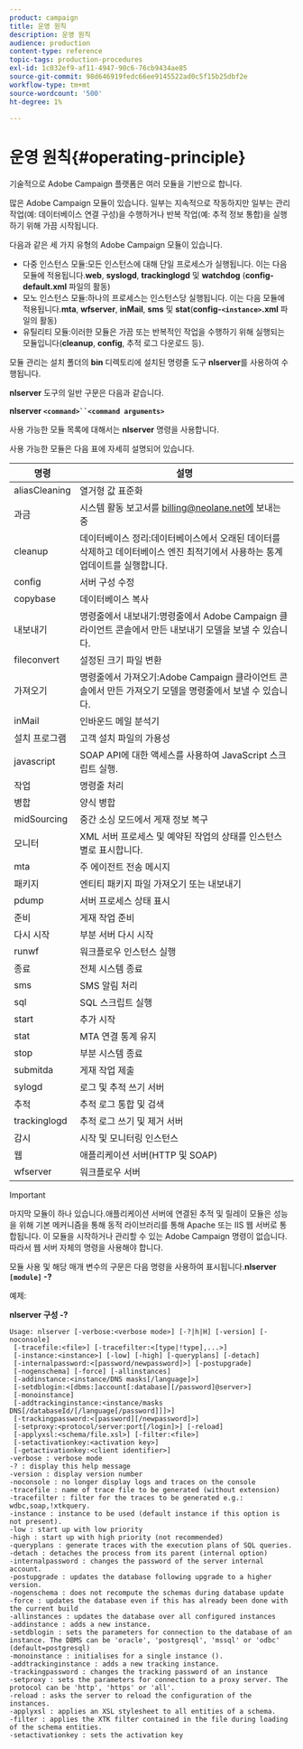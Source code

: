 ```yaml
---
product: campaign
title: 운영 원칙
description: 운영 원칙
audience: production
content-type: reference
topic-tags: production-procedures
exl-id: 1c032ef9-af11-4947-90c6-76cb9434ae85
source-git-commit: 98d646919fedc66ee9145522ad0c5f15b25dbf2e
workflow-type: tm+mt
source-wordcount: '500'
ht-degree: 1%

---
```


# 운영 원칙{#operating-principle}

기술적으로 Adobe Campaign 플랫폼은 여러 모듈을 기반으로 합니다.

많은 Adobe Campaign 모듈이 있습니다. 일부는 지속적으로 작동하지만 일부는 관리 작업(예: 데이터베이스 연결 구성)을 수행하거나 반복 작업(예: 추적 정보 통합)을 실행하기 위해 가끔 시작됩니다.

다음과 같은 세 가지 유형의 Adobe Campaign 모듈이 있습니다.

* 다중 인스턴스 모듈:모든 인스턴스에 대해 단일 프로세스가 실행됩니다. 이는 다음 모듈에 적용됩니다.**web**, **syslogd**, **trackinglogd** 및 **watchdog** (**config-default.xml** 파일의 활동)
* 모노 인스턴스 모듈:하나의 프로세스는 인스턴스당 실행됩니다. 이는 다음 모듈에 적용됩니다.**mta**, **wfserver**, **inMail**, **sms** 및 **stat**(**config-`<instance>`.xml** 파일의 활동)
* 유틸리티 모듈:이러한 모듈은 가끔 또는 반복적인 작업을 수행하기 위해 실행되는 모듈입니다(**cleanup**, **config**, 추적 로그 다운로드 등).

모듈 관리는 설치 폴더의 **bin** 디렉토리에 설치된 명령줄 도구 **nlserver**&#x200B;를 사용하여 수행됩니다.

**nlserver** 도구의 일반 구문은 다음과 같습니다.

**nlserver  `<command>``<command arguments>`**

사용 가능한 모듈 목록에 대해서는 **nlserver** 명령을 사용합니다.

사용 가능한 모듈은 다음 표에 자세히 설명되어 있습니다.

| 명령 | 설명 |
|---|---|
| aliasCleaning | 열거형 값 표준화 |
| 과금 | 시스템 활동 보고서를 billing@neolane.net에 보내는 중 |
| cleanup | 데이터베이스 정리:데이터베이스에서 오래된 데이터를 삭제하고 데이터베이스 엔진 최적기에서 사용하는 통계 업데이트를 실행합니다. |
| config | 서버 구성 수정 |
| copybase | 데이터베이스 복사 |
| 내보내기 | 명령줄에서 내보내기:명령줄에서 Adobe Campaign 클라이언트 콘솔에서 만든 내보내기 모델을 보낼 수 있습니다. |
| fileconvert | 설정된 크기 파일 변환 |
| 가져오기 | 명령줄에서 가져오기:Adobe Campaign 클라이언트 콘솔에서 만든 가져오기 모델을 명령줄에서 보낼 수 있습니다. |
| inMail | 인바운드 메일 분석기 |
| 설치 프로그램 | 고객 설치 파일의 가용성 |
| javascript | SOAP API에 대한 액세스를 사용하여 JavaScript 스크립트 실행. |
| 작업 | 명령줄 처리 |
| 병합 | 양식 병합 |
| midSourcing | 중간 소싱 모드에서 게재 정보 복구 |
| 모니터 | XML 서버 프로세스 및 예약된 작업의 상태를 인스턴스별로 표시합니다. |
| mta | 주 에이전트 전송 메시지 |
| 패키지 | 엔티티 패키지 파일 가져오기 또는 내보내기 |
| pdump | 서버 프로세스 상태 표시 |
| 준비 | 게재 작업 준비 |
| 다시 시작 | 부분 서버 다시 시작 |
| runwf | 워크플로우 인스턴스 실행 |
| 종료 | 전체 시스템 종료 |
| sms | SMS 알림 처리 |
| sql | SQL 스크립트 실행 |
| start | 추가 시작 |
| stat | MTA 연결 통계 유지 |
| stop | 부분 시스템 종료 |
| submitda | 게재 작업 제출 |
| sylogd | 로그 및 추적 쓰기 서버 |
| 추적 | 추적 로그 통합 및 검색 |
| trackinglogd | 추적 로그 쓰기 및 제거 서버 |
| 감시 | 시작 및 모니터링 인스턴스 |
| 웹 | 애플리케이션 서버(HTTP 및 SOAP) |
| wfserver | 워크플로우 서버 |

>[!IMPORTANT]
>
>마지막 모듈이 하나 있습니다.애플리케이션 서버에 연결된 추적 및 릴레이 모듈은 성능을 위해 기본 메커니즘을 통해 동적 라이브러리를 통해 Apache 또는 IIS 웹 서버로 통합됩니다. 이 모듈을 시작하거나 관리할 수 있는 Adobe Campaign 명령이 없습니다. 따라서 웹 서버 자체의 명령을 사용해야 합니다.

모듈 사용 및 해당 매개 변수의 구문은 다음 명령을 사용하여 표시됩니다.**nlserver `[module]` -?**

예제:

**nlserver 구성 -?**

```
Usage: nlserver [-verbose:<verbose mode>] [-?|h|H] [-version] [-noconsole]
 [-tracefile:<file>] [-tracefilter:<[type|!type],...>]
 [-instance:<instance>] [-low] [-high] [-queryplans] [-detach]
 [-internalpassword:<[password/newpassword]>] [-postupgrade]
 [-nogenschema] [-force] [-allinstances]
 [-addinstance:<instance/DNS masks[/language]>]
 [-setdblogin:<[dbms:]account[:database][/password]@server>]
 [-monoinstance]
 [-addtrackinginstance:<instance/masks DNS[/databaseId/[/language[/password]]]>]
 [-trackingpassword:<[password][/newpassword]>]
 [-setproxy:<protocol/server:port[/login]>] [-reload]
 [-applyxsl:<schema/file.xsl>] [-filter:<file>]
 [-setactivationkey:<activation key>]
 [-getactivationkey:<client identifier>]
-verbose : verbose mode
-? : display this help message
-version : display version number
-noconsole : no longer display logs and traces on the console
-tracefile : name of trace file to be generated (without extension)
-tracefilter : filter for the traces to be generated e.g.: wdbc,soap,!xtkquery.
-instance : instance to be used (default instance if this option is not present).
-low : start up with low priority
-high : start up with high priority (not recommended)
-queryplans : generate traces with the execution plans of SQL queries.
-detach : detaches the process from its parent (internal option)
-internalpassword : changes the password of the server internal account.
-postupgrade : updates the database following upgrade to a higher version. 
-nogenschema : does not recompute the schemas during database update
-force : updates the database even if this has already been done with the current build 
-allinstances : updates the database over all configured instances
-addinstance : adds a new instance.
-setdblogin : sets the parameters for connection to the database of an instance. The DBMS can be 'oracle', 'postgresql', 'mssql' or 'odbc' (default=postgresql)
-monoinstance : initialises for a single instance ().
-addtrackinginstance : adds a new tracking instance.
-trackingpassword : changes the tracking password of an instance
-setproxy : sets the parameters for connection to a proxy server. The protocol can be 'http', 'https' or 'all'.
-reload : asks the server to reload the configuration of the instances. 
-applyxsl : applies an XSL stylesheet to all entities of a schema. 
-filter : applies the XTK filter contained in the file during loading of the schema entities.
-setactivationkey : sets the activation key
```
